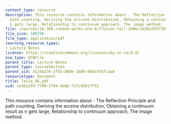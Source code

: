 ```yaml
---
content_type: resource
description: This resource contains information about - The Reflection Principle and
  path counting, Deriving the arcsine distribution, Obtaining a continuum result as
  n gets large, Relationship to continuum approach, The image method.
file: /courses/18-366-random-walks-and-diffusion-fall-2006/cb36a29377805f94de0b717c9b017f52_lec14_06.pdf
file_size: 188746
file_type: application/pdf
learning_resource_types:
- Lecture Notes
license: https://creativecommons.org/licenses/by-nc-sa/4.0/
ocw_type: OCWFile
parent_title: Lecture Notes
parent_type: CourseSection
parent_uid: 41244276-2f55-080e-1888-0b9af56fcaa8
resourcetype: Document
title: lec14_06.pdf
uid: cb36a293-7780-5f94-de0b-717c9b017f52
---
```

This resource contains information about - The Reflection Principle and path counting, Deriving the arcsine distribution, Obtaining a continuum result as n gets large, Relationship to continuum approach, The image method.